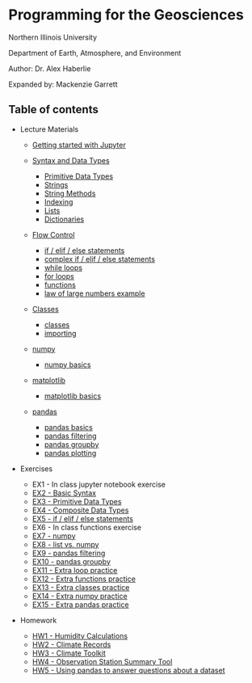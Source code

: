 # Programming for the Geosciences

Northern Illinois University

Department of Earth, Atmosphere, and Environment

Author: Dr. Alex Haberlie

Expanded by: Mackenzie Garrett

## Table of contents

- Lecture Materials
    - [Getting started with Jupyter](lecture_examples/00_jupyter_notebooks/0.1_formatting_notebooks.ipynb)
    - [Syntax and Data Types](lecture_examples/01_data_types)
        - [Primitive Data Types](lecture_examples/01_data_types/1.1_primitive_data_types.ipynb)
        - [Strings](lecture_examples/01_data_types/1.2_composite_data_types_str.ipynb)
        - [String Methods](lecture_examples/01_data_types/1.3_composite_data_types_str_methods.ipynb)
        - [Indexing](lecture_examples/01_data_types/1.4_composite_data_types_indexing.ipynb)
        - [Lists](lecture_examples/01_data_types/1.5_composite_data_types_lists.ipynb)
        - [Dictionaries](lecture_examples/01_data_types/1.6_composite_data_types_tuples_sets_dicts.ipynb)
      
    - [Flow Control](lecture_examples/02_flow_control)
        - [if / elif / else statements](lecture_examples/02_flow_control/2.1_if_statements/2.1.1_if_elif_else_statements.ipynb)
        - [complex if / elif / else statements](lecture_examples/02_flow_control/2.1_if_statements/2.1.2_complex_if_elif_else_statements.ipynb)
        - [while loops](lecture_examples/02_flow_control/2.2_loops/2.2.1_while_loops.ipynb)
        - [for loops](lecture_examples/02_flow_control/2.2_loops/2.2.2_for_loops.ipynb)
        - [functions](lecture_examples/02_flow_control/2.3_functions/2.3.1_functions_introduction.ipynb)
        - [law of large numbers example](lecture_examples/02_flow_control/2.3_functions/2.3.2_functions_law_of_large_numbers.ipynb)
         
    - [Classes](lecture_examples/03_classes)
        - [classes](lecture_examples/03_classes/3.1_classes_introduction.ipynb)
        - [importing](lecture_examples/03_classes/3.1_classes_introduction.ipynb)
    
    - [numpy](lecture_examples/04_numpy)
        - [numpy basics](lecture_examples/04_numpy/4.1_numpy_introduction.ipynb)
      
    - [matplotlib](lecture_examples/05_matplotlib)
        - [matplotlib basics](lecture_examples/05_matplotlib/5.1_matplotlib_intro.ipynb)
      
    - [pandas](lecture_examples/06_pandas)
        - [pandas basics](lecture_examples/06_pandas/6.1_pandas_intro.ipynb)
        - [pandas filtering](lecture_examples/06_pandas/6.2_pandas_filtering.ipynb)
        - [pandas groupby](lecture_examples/06_pandas/6.3_pandas_groupby.ipynb)
        - [pandas plotting](lecture_examples/06_pandas/6.4_pandas_plotting.ipynb)


- Exercises
    - EX1 - In class jupyter notebook exercise
    - [EX2 - Basic Syntax](exercises/EX2/original/EX2_FirstLast.ipynb)
    - [EX3 - Primitive Data Types](exercises/EX3/original/EX3_FirstLast.ipynb)
    - [EX4 - Composite Data Types](exercises/EX4/original/EX4_FirstLast.ipynb)
    - [EX5 - if / elif / else statements](exercises/EX5/original/EX5_FirstLast.ipynb)
    - EX6 - In class functions exercise
    - [EX7 - numpy](exercises/EX7/original/EX7_FirstLast.ipynb)
    - [EX8 - list vs. numpy](exercises/EX8/original/EX8_FirstLast.ipynb)
    - [EX9 - pandas filtering](exercises/EX9/original/EX9_FirstLast.ipynb)
    - [EX10 - pandas groupby](exercises/EX10/original/EX10_FirstLast.ipynb)
    - [EX11 - Extra loop practice](exercises/EX11/original/EX11_FirstLast.ipynb)
    - [EX12 - Extra functions practice](exercises/EX12/original/EX12_FirstLast.ipynb)
    - [EX13 - Extra classes practice](exercises/EX13/original/EX13_FirstLast.ipynb)
    - [EX14 - Extra numpy practice](exercises/EX14/original/EX14_FirstLast.ipynb)
    - [EX15 - Extra pandas practice](exercises/EX15/original/EX15_FirstLast.ipynb)


- Homework

    - [HW1 - Humidity Calculations](homework/HW1/original/Homework_1_FirstLast.ipynb)
    - [HW2 - Climate Records](homework/HW2/original/Homework_2_FirstLast.ipynb)
    - [HW3 - Climate Toolkit](homework/HW3/original/Homework_3_FirstLast.ipynb)
    - [HW4 - Observation Station Summary Tool](homework/HW4/original/Homework_4_FirstLast.ipynb)
    - [HW5 - Using pandas to answer questions about a dataset](homework/HW5/original/Homework_5_FirstLast.ipynb)
      